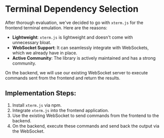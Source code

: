 # Terminal Dependency Selection

After thorough evaluation, we've decided to go with `xterm.js` for the frontend terminal emulation. Here are the reasons:

- **Lightweight**: `xterm.js` is lightweight and doesn't come with unnecessary bloat.
- **WebSocket Support**: It can seamlessly integrate with WebSockets, which we already have in place.
- **Active Community**: The library is actively maintained and has a strong community.

On the backend, we will use our existing WebSocket server to execute commands sent from the frontend and return the results.

## Implementation Steps:

1. Install `xterm.js` via npm.
2. Integrate `xterm.js` into the frontend application.
3. Use the existing WebSocket to send commands from the frontend to the backend.
4. On the backend, execute these commands and send back the output via the WebSocket.
